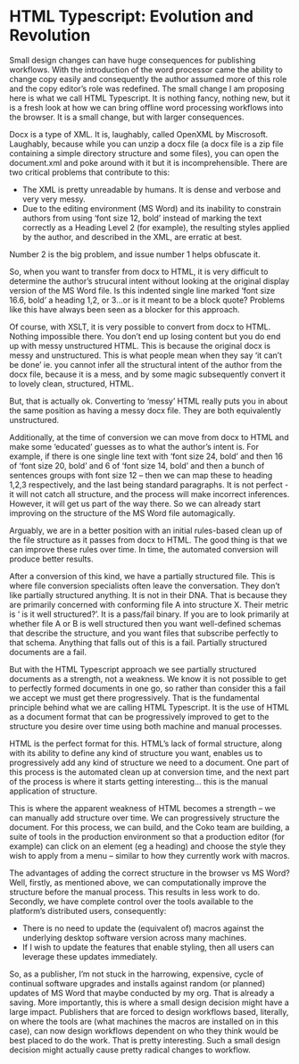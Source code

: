 # HTML Typescript: Evolution and Revolution

Small design changes can have huge consequences for publishing workflows. With the introduction of the word processor came the ability to change copy easily and consequently the author assumed more of this role and the copy editor’s role was redefined. The small change I am proposing here is what we call HTML Typescript. It is nothing fancy, nothing new, but it is a fresh look at how we can bring offline word processing workflows into the browser. It is a small change, but with larger consequences.

Docx is a type of XML. It is, laughably, called OpenXML by Miscrosoft. Laughably, because while you can unzip a docx file (a docx file is a zip file containing a simple directory structure and some files), you can open the document.xml and poke around with it but it is incomprehensible. There are two critical problems that contribute to this:

* The XML is pretty unreadable by humans. It is dense and verbose and very very messy.
* Due to the editing environment (MS Word) and its inability to constrain authors from using ‘font size 12, bold’ instead of marking the text correctly as a Heading Level 2 (for example), the resulting styles applied by the author, and described in the XML, are erratic at best.

Number 2 is the big problem, and issue number 1 helps obfuscate it.

So, when you want to transfer from docx to HTML, it is very difficult to determine the author’s strucural intent without looking at the original display version of the MS Word file. Is this indented single line marked ‘font size 16.6, bold’ a heading 1,2, or 3…or is it meant to be a block quote? Problems like this have always been seen as a blocker for this approach.

Of course, with XSLT, it is very possible to convert from docx to HTML. Nothing impossible there. You don’t end up losing content but you do end up with messy unstructured HTML. This is because the original docx is messy and unstructured. This is what people mean when they say ‘it can’t be done’ ie. you cannot infer all the structural intent of the author from the docx file, because it is a mess, and by some magic subsequently convert it to lovely clean, structured, HTML.

But, that is actually ok. Converting to ‘messy’ HTML really puts you in about the same position as having a messy docx file. They are both equivalently unstructured.

Additionally, at the time of conversion we can move from docx to HTML and make some ‘educated’ guesses as to what the author’s intent is. For example, if there is one single line text with ‘font size 24, bold’ and then 16 of ‘font size 20, bold’ and 6 of ‘font size 14, bold’ and then a bunch of sentences groups with font size 12 – then we can map these to heading 1,2,3 respectively, and the last being standard paragraphs. It is not perfect -it will not catch all structure, and the process will make incorrect inferences. However, it will get us part of the way there. So we can already start improving on the structure of the MS Word file automagically.

Arguably, we are in a better position with an initial rules-based clean up of the file structure as it passes from docx to HTML. The good thing is that we can improve these rules over time. In time, the automated conversion will produce better results.

After a conversion of this kind, we have a partially structured file. This is where file conversion specialists often leave the conversation. They don’t like partially structured anything. It is not in their DNA. That is because they are primarily concerned with conforming file A into structure X. Their metric is ‘ is it well structured?’. It is a pass/fail binary. If you are to look primarily at whether file A or B is well structured then you want well-defined schemas that describe the structure, and you want files that subscribe perfectly to that schema. Anything that falls out of this is a fail. Partially structured documents are a fail.

But with the HTML Typescript approach we see partially structured documents as a strength, not a weakness. We know it is not possible to get to perfectly formed documents in one go, so rather than consider this a fail we accept we must get there progressively. That is the fundamental principle behind what we are calling HTML Typescript. It is the use of HTML as a document format that can be progressively improved to get to the structure you desire over time using both machine and manual processes.

HTML is the perfect format for this. HTML’s lack of formal structure, along with its ability to define any kind of structure you want, enables us to progressively add any kind of structure we need to a document. One part of this process is the automated clean up at conversion time, and the next part of the process is where it starts getting interesting… this is the manual application of structure.

This is where the apparent weakness of HTML becomes a strength – we can manually add structure over time. We can progressively structure the document. For this process, we can build, and the Coko team are building, a suite of tools in the production environment so that a production editor (for example) can click on an element (eg a heading) and choose the style they wish to apply from a menu – similar to how they currently work with macros.

The advantages of adding the correct structure in the browser vs MS Word? Well, firstly, as mentioned above, we can computationally improve the structure before the manual process. This results in less work to do. Secondly, we have complete control over the tools available to the platform’s distributed users, consequently:

 * There is no need to update the (equivalent of) macros against the underlying desktop software version across many machines.
 * If I wish to update the features that enable styling, then all users can leverage these updates immediately.

So, as a publisher, I’m not stuck in the harrowing, expensive, cycle of continual software upgrades and installs against random (or planned) updates of MS Word that maybe conducted by my org. That is already a saving. More importantly, this is where a small design decision might have a large impact. Publishers that are forced to design workflows based, literally, on where the tools are (what machines the macros are installed on in this case), can now design workflows dependent on who they think would be best placed to do the work. That is pretty interesting. Such a small design decision might actually cause pretty radical changes to workflow.

